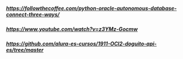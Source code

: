 ##### https://followthecoffee.com/python-oracle-autonomous-database-connect-three-ways/

##### https://www.youtube.com/watch?v=z3YMz-Gocmw

##### https://github.com/alura-es-cursos/1911-OCI2-doguito-api-es/tree/master
